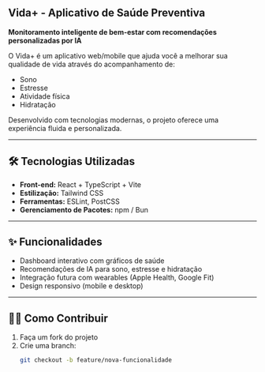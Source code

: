 ## **Vida+ - Aplicativo de Saúde Preventiva**  
**Monitoramento inteligente de bem-estar com recomendações personalizadas por IA**  

O Vida+ é um aplicativo web/mobile que ajuda você a melhorar sua qualidade de vida através do acompanhamento de:  
- Sono  
- Estresse  
- Atividade física  
- Hidratação  

Desenvolvido com tecnologias modernas, o projeto oferece uma experiência fluida e personalizada.  

---

## **🛠 Tecnologias Utilizadas**  
- **Front-end:** React + TypeScript + Vite  
- **Estilização:** Tailwind CSS  
- **Ferramentas:** ESLint, PostCSS  
- **Gerenciamento de Pacotes:** npm / Bun  

---

## **✨ Funcionalidades**  
- Dashboard interativo com gráficos de saúde  
- Recomendações de IA para sono, estresse e hidratação  
- Integração futura com wearables (Apple Health, Google Fit)  
- Design responsivo (mobile e desktop)  

---

## **👨‍💻 Como Contribuir**  
1. Faça um fork do projeto  
2. Crie uma branch:  
   ```bash 
   git checkout -b feature/nova-funcionalidade
